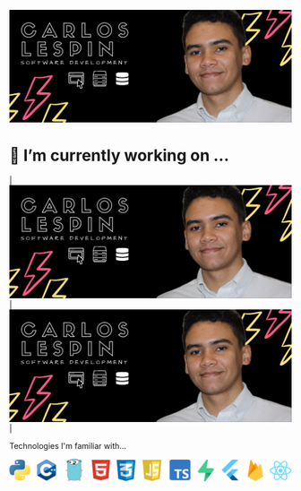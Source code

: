 [!["Banner with Carlos Profile"](https://github.com/Calesi19/Calesi19/blob/main/banner.png?raw=true)](https://carloslespin.com/)

# 🔭 I’m currently working on ...



| [!["Banner with Carlos Profile"](https://github.com/Calesi19/Calesi19/blob/main/banner.png?raw=true)](https://carloslespin.com/) | [!["Banner with Carlos Profile"](https://github.com/Calesi19/Calesi19/blob/main/banner.png?raw=true)](https://carloslespin.com/) |







Technologies I'm familiar with...

![Technologies](https://github.com/Calesi19/Calesi19/blob/main/logos.png?raw=true)

